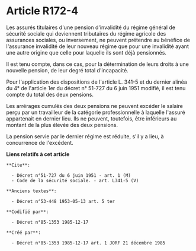 # Article R172-4

Les assurés titulaires d'une pension d'invalidité du régime général de sécurité sociale qui deviennent tributaires du régime
agricole des assurances sociales, ou inversement, ne peuvent prétendre au bénéfice de l'assurance invalidité de leur nouveau
régime que pour une invalidité ayant une autre origine que celle pour laquelle ils sont déjà pensionnés. 

Il est tenu compte, dans ce cas, pour la détermination de leurs droits à une nouvelle pension, de leur degré total
d'incapacité. 

Pour l'application des dispositions de l'article L. 341-5 et du dernier alinéa du 4° de l'article 1er du décret n° 51-727 du
6 juin 1951 modifié, il est tenu compte du total des deux pensions. 

Les arrérages cumulés des deux pensions ne peuvent excéder le salaire perçu par un travailleur de la catégorie
professionnelle à laquelle l'assuré appartenait en dernier lieu. Ils ne peuvent, toutefois, être inférieurs au montant de la
plus élevée des deux pensions. 

La pension servie par le dernier régime est réduite, s'il y a lieu, à concurrence de l'excédent.

**Liens relatifs à cet article**

	**Cite**:

	  - Décret n°51-727 du 6 juin 1951 - art. 1 (M)
	  - Code de la sécurité sociale. - art. L341-5 (V)

	**Anciens textes**:

	  - Décret n°53-448 1953-05-13 art. 5 ter

	**Codifié par**:

	  - Décret n°85-1353 1985-12-17

	**Créé par**:

	  - Décret n°85-1353 1985-12-17 art. 1 JORF 21 décembre 1985
